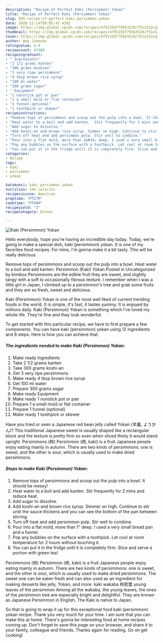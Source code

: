```yaml
---
description: "Recipe of Perfect Kaki (Persimmon) Yokan"
title: "Recipe of Perfect Kaki (Persimmon) Yokan"
slug: 945-recipe-of-perfect-kaki-persimmon-yokan
date: 2020-11-14T09:05:47.438Z
image: https://img-global.cpcdn.com/recipes/4791259779563520/751x532cq70/kaki-persimmon-yokan-recipe-main-photo.jpg
thumbnail: https://img-global.cpcdn.com/recipes/4791259779563520/751x532cq70/kaki-persimmon-yokan-recipe-main-photo.jpg
cover: https://img-global.cpcdn.com/recipes/4791259779563520/751x532cq70/kaki-persimmon-yokan-recipe-main-photo.jpg
author: Amy Jimenez
ratingvalue: 4.4
reviewcount: 43180
recipeingredient:
- " Ingredients"
- "2 1/2 grams kanten"
- "300 grams koshian"
- "3 very ripe persimmons"
- "4 tbsp brown rice syrup"
- "100 ml water"
- "300 grams sugar"
- " Equipment"
- "1 nonstick pot or pan"
- "1 a small mold or flat container"
- "1 funnel optional"
- "1 toothpick or skewer"
recipeinstructions:
- "Remove tops of persimmons and scoop out the pulp into a bowl. It should be messy!"
- "Heat water to a boil and add kanten.  Stir frequently for 2 mins and reduce heat."
- "Add sugar to dissolve."
- "Add koshi-an and brown rice syrup. Simmer on high. Continue to stir until the sauce thickens and you can see the bottom of the pan between stirring."
- "Turn off heat and add persimmon pulp. Stir well to combine."
- "Pour into a flat mold, more than 1&#34; deep. I used a very small bread pan and a funnel."
- "Pop any bubbles on the surface with a toothpick. Let cool at room temperature for 2 hours without touching it."
- "You can put it in the fridge until it is completely firm. Slice and serve a portion with green tea!"
categories:
- Recipe
tags:
- kaki
- persimmon
- yokan

katakunci: kaki persimmon yokan 
nutrition: 144 calories
recipecuisine: American
preptime: "PT27M"
cooktime: "PT46M"
recipeyield: "3"
recipecategory: Dinner

---
```



![Kaki (Persimmon) Yokan](https://img-global.cpcdn.com/recipes/4791259779563520/751x532cq70/kaki-persimmon-yokan-recipe-main-photo.jpg)

Hello everybody, hope you're having an incredible day today. Today, we're going to make a special dish, kaki (persimmon) yokan. It is one of my favorites food recipes. For mine, I'm gonna make it a bit tasty. This will be really delicious.

Remove tops of persimmons and scoop out the pulp into a bowl. Heat water to a boil and add kanten. Persimmon (Kaki) Yokan Posted in Uncategorized by kimikos Persimmons are the edible fruit they are sweet, and slightly tangy with a soft to occasionally fibrous texture. I remember when I was a little girl in Japan, I climbed up to a persimmon&#39;s tree and grab some fruits and they are so fresh, sweet and delicious.

Kaki (Persimmon) Yokan is one of the most well liked of current trending foods in the world. It is simple, it's fast, it tastes yummy. It is enjoyed by millions daily. Kaki (Persimmon) Yokan is something which I've loved my whole life. They're fine and they look wonderful.


To get started with this particular recipe, we have to first prepare a few components. You can have kaki (persimmon) yokan using 12 ingredients and 8 steps. Here is how you can achieve that.

<!--inarticleads1-->

##### The ingredients needed to make Kaki (Persimmon) Yokan:

1. Make ready  Ingredients
1. Take 2 1/2 grams kanten
1. Take 300 grams koshi-an
1. Get 3 very ripe persimmons
1. Make ready 4 tbsp brown rice syrup
1. Get 100 ml water
1. Prepare 300 grams sugar
1. Make ready  Equipment
1. Make ready 1 nonstick pot or pan
1. Prepare 1 a small mold or flat container
1. Prepare 1 funnel (optional)
1. Make ready 1 toothpick or skewer


Have you tried or seen a Japanese red bean jelly called Yokan (羊羹, ようかん)? This traditional Japanese sweet is usually shaped like a rectangular block and the texture is pretty firm so even when sliced thinly it would stand upright. Persimmons (柿) Persimmon (柿, kaki) is a fruit Japanese people enjoy eating mainly in autumn. There are two kinds of persimmons: one is sweet, and the other is sour, which is usually used to make dried persimmons. 

<!--inarticleads2-->

##### Steps to make Kaki (Persimmon) Yokan:

1. Remove tops of persimmons and scoop out the pulp into a bowl. It should be messy!
1. Heat water to a boil and add kanten.  Stir frequently for 2 mins and reduce heat.
1. Add sugar to dissolve.
1. Add koshi-an and brown rice syrup. Simmer on high. Continue to stir until the sauce thickens and you can see the bottom of the pan between stirring.
1. Turn off heat and add persimmon pulp. Stir well to combine.
1. Pour into a flat mold, more than 1&#34; deep. I used a very small bread pan and a funnel.
1. Pop any bubbles on the surface with a toothpick. Let cool at room temperature for 2 hours without touching it.
1. You can put it in the fridge until it is completely firm. Slice and serve a portion with green tea!


Persimmons (柿) Persimmon (柿, kaki) is a fruit Japanese people enjoy eating mainly in autumn. There are two kinds of persimmons: one is sweet, and the other is sour, which is usually used to make dried persimmons. The sweet one can be eaten fresh and can also used as an ingredient for making desserts like jelly, Yokan, and more. kaki wakaba 柿若葉 young leaves of the persimmon Among all the wakaba, the young leaves, the ones of the persimmon tree are especially bright and delightful. They are known as Japanese Persimmon in English. The Kaki is native to Japan. 

So that is going to wrap it up for this exceptional food kaki (persimmon) yokan recipe. Thank you very much for your time. I am sure that you can make this at home. There's gonna be interesting food at home recipes coming up. Don't forget to save this page on your browser, and share it to your family, colleague and friends. Thanks again for reading. Go on get cooking!
